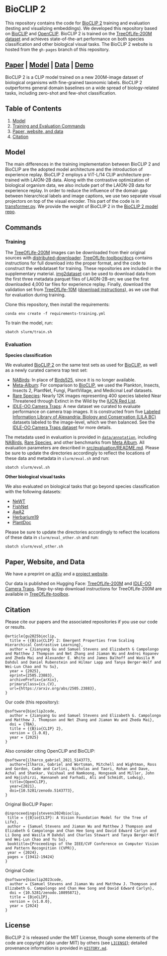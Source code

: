 # BioCLIP 2

This repository contains the code for [BioCLIP 2](https://huggingface.co/imageomics/bioclip-2) training and evaluation (testing and visualizing embeddings). We developed this repository based on [BioCLIP](https://github.com/imageomics/BioCLIP) and [OpenCLIP](https://github.com/mlfoundations/open_clip).
BioCLIP 2 is trained on the [TreeOfLife-200M dataset](https://huggingface.co/datasets/imageomics/TreeOfLife-200M) and achieves state-of-the-art performance on both species classification and other biological visual tasks. The BioCLIP 2 website is hosted from the `gh-pages` branch of this repository.

[Paper](https://doi.org/10.48550/arXiv.2505.23883) | [Model](https://huggingface.co/imageomics/bioclip-2) | [Data](https://huggingface.co/datasets/imageomics/TreeOfLife-200M) | [Demo](https://huggingface.co/spaces/imageomics/bioclip-2-demo)
---

BioCLIP 2 is a CLIP model trained on a new 200M-image dataset of biological organisms with fine-grained taxonomic labels.
BioCLIP 2 outperforms general domain baselines on a wide spread of biology-related tasks, including zero-shot and few-shot classification.

## Table of Contents

1. [Model](#model)
2. [Training and Evaluation Commands](#commands)
3. [Paper, website, and data](#paper)
4. [Citation](#citation)

## Model

The main differences in the training implementation between BioCLIP 2 and BioCLIP are the adopted model architecture and the introduction of experience replay. BioCLIP 2 employs a ViT-L/14 CLIP architecture pre-trained with LAION-2B data. Along with the contrastive optimization of biological organism data, we also include part of the LAION-2B data for experience replay. In order to reduce the influence of the domain gap between hierarchical labels and image captions, we use two separate visual projectors on top of the visual encoder. This part of the code is in [transformer.py](src/open_clip/transformer.py).
We provide the weight of BioCLIP 2 in the [BioCLIP 2 model repo](https://huggingface.co/imageomics/bioclip-2).

## Commands

### Training
The [TreeOfLife-200M](https://huggingface.co/datasets/imageomics/TreeOfLife-200M) images can be downloaded from their original sources with [distributed-downloader](https://github.com/Imageomics/distributed-downloader). [TreeOfLife-toolbox/docs](https://github.com/Imageomics/TreeOfLife-toolbox/tree/main/docs#treeoflife200m-dataset-download-guide) contains instructions for full download into the proper format, and the code to construct the webdataset for training. These repositories are included in the supplementary material.
[img2dataset](https://github.com/rom1504/img2dataset) can be used to download data from the first three metadata parquet files of LAION-2B-en; we use the first downloaded 4,000 tar files for experience replay. Finally, download the validation set from [TreeOfLife-10M](https://huggingface.co/datasets/imageomics/TreeOfLife-10M) ([download instructions](https://github.com/Imageomics/bioclip/blob/main/docs/imageomics/treeoflife10m.md)), as we use that for evaluation during training.

Clone this repository, then install the requirements:
```
conda env create -f requirements-training.yml
```

To train the model, run:
```
sbatch slurm/train.sh
```

### Evaluation
**Species classification**

We evaluated [BioCLIP 2](https://huggingface.co/imageomics/bioclip-2) on the same test sets as used for [BioCLIP](https://huggingface.co/imageomics/bioclip), as well as a newly curated camera trap test set:

- [NABirds](https://dl.allaboutbirds.org/nabirds): In place of [Birds525](https://www.kaggle.com/datasets/gpiosenka/100-bird-species), since it is no longer available.
- [Meta-Album](https://meta-album.github.io/): For comparison to [BioCLIP](https://huggingface.co/imageomics/bioclip), we used the Plankton, Insects, Insects 2, PlantNet, Fungi, PlantVillage, and Medicinal Leaf datasets.
- [Rare Species](https://huggingface.co/datasets/imageomics/rare-species): Nearly 12K images representing 400 species labeled Near Threatened through Extinct in the Wild by the [IUCN Red List](https://www.iucnredlist.org/).
- [IDLE-OO Camera Traps](https://huggingface.co/datasets/imageomics/IDLE-OO-Camera-Traps): A new dataset we curated to evaluate performance on camera trap images. It is constructed from five [Labeled Information Library of Alexandria: Biology and Conservation (LILA BC)](https://lila.science) datasets labeled to the image-level, which we then balanced. See the [IDLE-OO Camera Traps dataset](https://huggingface.co/datasets/imageomics/IDLE-OO-Camera-Traps) for more details.

The metadata used in evaluation is provided in [`data/annotation`](data/annotation/), including [NABirds](data/annotation/nabirds), [Rare Species](data/annotation/rare_species/), and other benchmarks from [Meta Album](data/annotation/meta-album/). All evaluation parameters are described in [src/evaluation/README.md](src/evaluation/README.md).
Please be sure to update the directories accordingly to reflect the locations of these data and metadata in `slurm/eval.sh` and run:
```
sbatch slurm/eval.sh
```

**Other biological visual tasks**

We also evaluated on biological tasks that go beyond species classification with the following datasets:
- [NeWT](https://github.com/visipedia/newt)
- [FishNet](https://fishnet-2023.github.io/)
- [AwA2](https://cvml.ista.ac.at/AwA2/)
- [Herbarium19](https://www.kaggle.com/c/herbarium-2019-fgvc6/data)
- [PlantDoc](https://github.com/pratikkayal/PlantDoc-Dataset)

Please be sure to update the directories accordingly to reflect the locations of these data in `slurm/eval_other.sh` and run:
```
sbatch slurm/eval_other.sh
```

<h2 id="paper">Paper, Website, and Data</h2>

We have a preprint on [arXiv](https://doi.org/10.48550/arXiv.2505.23883) and a [project website](https://imageomics.github.io/bioclip-2/).

Our data is published on Hugging Face: [TreeOfLife-200M](https://huggingface.co/datasets/imageomics/TreeOfLife-200M) and [IDLE-OO Camera Traps](https://huggingface.co/datasets/imageomics/IDLE-OO-Camera-Traps). Step-by-step download instructions for TreeOfLife-200M are available in [TreeOfLife-toolbox](https://github.com/Imageomics/TreeOfLife-toolbox/tree/main/docs#treeoflife200m-dataset-download-guide).

## Citation

Please cite our papers and the associated repositories if you use our code or results.

```
@article{gu2025bioclip,
  title = {{B}io{CLIP} 2: Emergent Properties from Scaling Hierarchical Contrastive Learning}, 
  author = {Jianyang Gu and Samuel Stevens and Elizabeth G Campolongo and Matthew J Thompson and Net Zhang and Jiaman Wu and Andrei Kopanev and Zheda Mai and Alexander E. White and James Balhoff and Wasila M Dahdul and Daniel Rubenstein and Hilmar Lapp and Tanya Berger-Wolf and Wei-Lun Chao and Yu Su},
  year = {2025},
  eprint={2505.23883},
  archivePrefix={arXiv},
  primaryClass={cs.CV},
  url={https://arxiv.org/abs/2505.23883}, 
}
 ```

Our code (this repository):
```
@software{bioclip2code,
  author = {Jianyang Gu and Samuel Stevens and Elizabeth G. Campolongo and Matthew J. Thompson and Net Zhang and Jiaman Wu and Zheda Mai},
  doi = {TBA},
  title = {{B}io{CLIP} 2},
  version = {1.0.0},
  year = {2025}
}
```

Also consider citing OpenCLIP and BioCLIP:

```
@software{ilharco_gabriel_2021_5143773,
  author={Ilharco, Gabriel and Wortsman, Mitchell and Wightman, Ross and Gordon, Cade and Carlini, Nicholas and Taori, Rohan and Dave, Achal and Shankar, Vaishaal and Namkoong, Hongseok and Miller, John and Hajishirzi, Hannaneh and Farhadi, Ali and Schmidt, Ludwig},
  title={OpenCLIP},
  year={2021},
  doi={10.5281/zenodo.5143773},
}
```

Original BioCLIP Paper:
 ```
@inproceedings{stevens2024bioclip,
  title = {{B}io{CLIP}: A Vision Foundation Model for the Tree of Life}, 
  author = {Samuel Stevens and Jiaman Wu and Matthew J Thompson and Elizabeth G Campolongo and Chan Hee Song and David Edward Carlyn and Li Dong and Wasila M Dahdul and Charles Stewart and Tanya Berger-Wolf and Wei-Lun Chao and Yu Su},
  booktitle={Proceedings of the IEEE/CVF Conference on Computer Vision and Pattern Recognition (CVPR)},
  year = {2024},
  pages = {19412-19424}
}
```
Original Code:
```
@software{bioclip2023code,
  author = {Samuel Stevens and Jiaman Wu and Matthew J. Thompson and Elizabeth G. Campolongo and Chan Hee Song and David Edward Carlyn},
  doi = {10.5281/zenodo.10895871},
  title = {BioCLIP},
  version = {v1.0.0},
  year = {2024}
}
```

## License

BioCLIP 2 is released under the MIT License, though some elements of the code are copyright (also under MIT) by others (see [`LICENSE`](LICENSE)); detailed provenance information is provided in [`HISTORY.md`](HISTORY.md).
